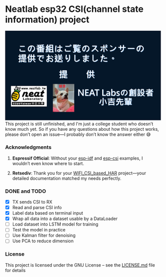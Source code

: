 # Neatlab esp32 CSI(channel state information) project
![](https://github.com/3epiossi/Neatlab/blob/main/doge.png)
This project is still unfinished, and I'm just a college student who doesn’t know much yet. So if you have any questions about how this project works, please don’t open an issue—I probably don’t know the answer either 😅

### Acknowledgments
1. **Espressif Official**: 
   Without your [esp-idf](https://github.com/espressif/esp-idf) and [esp-csi](https://github.com/espressif/esp-csi) examples, I wouldn’t even know where to start.

2. **Retsediv**: Thank you for your [WIFI_CSI_based_HAR](https://github.com/Retsediv/WIFI_CSI_based_HAR) project—your detailed documentation matched my needs perfectly.

### DONE and TODO
- [x] TX sends CSI to RX
- [x] Read and parse CSI info
- [x] Label data based on terminal input
- [x] Wrap all data into a dataset usable by a DataLoader
- [ ] Load dataset into LSTM model for training
- [ ] Test the model in practice
- [ ] Use Kalman filter for denoising
- [ ] Use PCA to reduce dimension

### License
This project is licensed under the GNU License – see the [LICENSE.md](https://github.com/3epiossi/Neatlab/blob/main/esp32_csi/LICENSE.md) file for details
